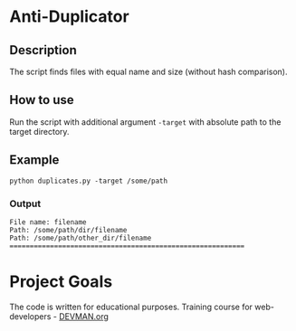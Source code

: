 # Anti-Duplicator

## Description
The script finds files with equal name and size (without hash comparison).


## How to use
Run the script with additional argument ```-target``` with absolute path to the target directory.


## Example
```python duplicates.py -target /some/path```
### Output
```
File name: filename
Path: /some/path/dir/filename
Path: /some/path/other_dir/filename
==========================================================
```


# Project Goals

The code is written for educational purposes. Training course for web-developers - [DEVMAN.org](https://devman.org)
